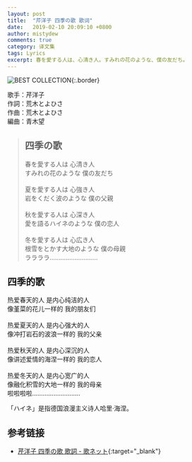 ```yaml
---
layout: post
title:  "芹洋子 四季の歌 歌词"
date:   2019-02-10 20:09:10 +0800
author: mistydew
comments: true
category: 译文集
tags: Lyrics
excerpt: 春を愛する人は、心清き人。すみれの花のような、僕の友だち。
---
```

![BEST COLLECTION](https://is1-ssl.mzstatic.com/image/thumb/Music71/v4/5b/3a/7d/5b3a7dab-c452-66d8-616e-8c3e0e1bca66/source/600x600bb.jpg){:.border}

歌手：芹洋子<br>
作詞：荒木とよひさ<br>
作曲：荒木とよひさ<br>
編曲：青木望

<blockquote class="original">
  <h2>四季の歌</h2>
  <p>
    春を愛する人は 心清き人<br>
    すみれの花のような 僕の友だち<br>
    <br>
    夏を愛する人は 心強き人<br>
    岩をくだく波のような 僕の父親<br>
    <br>
    秋を愛する人は 心深き人<br>
    愛を語るハイネのような 僕の恋人<br>
    <br>
    冬を愛する人は 心広き人<br>
    根雪をとかす大地のような 僕の母親<br>
    ララララ………………………
  </p>
</blockquote>

<div class="translation">
  <h2>四季的歌</h2>
  <p>
    热爱春天的人 是内心纯洁的人<br>
    像堇菜的花儿一样的 我的朋友们<br>
    <br>
    热爱夏天的人 是内心强大的人<br>
    像冲打岩石的波浪一样的 我的父亲<br>
    <br>
    热爱秋天的人 是内心深沉的人<br>
    像讲述爱情的海涅一样的 我的恋人<br>
    <br>
    热爱冬天的人 是内心宽广的人<br>
    像融化积雪的大地一样的 我的母亲<br>
    啦啦啦啦………………………
  </p>
</div>

「ハイネ」是指德国浪漫主义诗人哈里·海涅。

## 参考链接

* [芹洋子 四季の歌 歌詞 - 歌ネット](https://www.uta-net.com/song/2406/){:target="_blank"}
